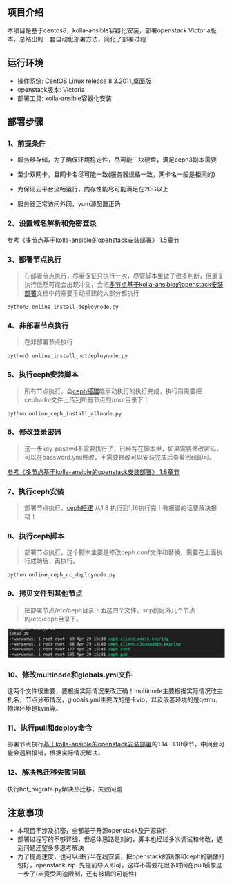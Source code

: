 ## 项目介绍

本项目是基于centos8，kolla-ansible容器化安装，部署openstack Victoria版本，总结出的一套自动化部署方法，简化了部署过程

## 运行环境

- 操作系统: CentOS Linux release 8.3.2011,桌面版
- openstack版本: Victoria
- 部署工具: kolla-ansible容器化安装

## 部署步骤

### 1、前提条件

- 服务器存储，为了确保环境稳定性，尽可能三块硬盘，满足ceph3副本需要
- 至少双网卡，且网卡名尽可能一致(服务器规格一致，网卡名一般是相同的)

- 为保证云平台流畅运行，内存性能尽可能满足在20G以上
- 服务器正常访问外网，yum源配置正确

### 2、设置域名解析和免密登录

[参考《多节点基于kolla-ansible的openstack安装部署》 1.5章节  ](https://github.com/sunnydongbowen/online_deploy_victoria/blob/master/%E5%A4%9A%E8%8A%82%E7%82%B9%E5%9F%BA%E4%BA%8Ekolla-ansible%E7%9A%84openstack%E5%AE%89%E8%A3%85%E9%83%A8%E7%BD%B2%20.md)

### 3、部署节点执行

> 在部署节点执行，尽量保证只执行一次，尽管脚本里做了很多判断，但重复执行依然可能会出现冲突，会把[多节点基于kolla-ansible的openstack安装部署](https://github.com/sunnydongbowen/online_deploy_victoria/blob/master/%E5%A4%9A%E8%8A%82%E7%82%B9%E5%9F%BA%E4%BA%8Ekolla-ansible%E7%9A%84openstack%E5%AE%89%E8%A3%85%E9%83%A8%E7%BD%B2%20.md)文档中的需要手动搭建的大部分都执行

```
python3 online_install_deploynode.py
```

### 4、非部署节点执行

> 在非部署节点执行

```
python3 online_install_notdeploynode.py
```

### 5、执行ceph安装脚本

> 所有节点执行，会[ceph搭建](https://github.com/sunnydongbowen/online_deploy_victoria/blob/master/ceph%E6%90%AD%E5%BB%BA.md)能手动执行的执行完成，执行前需要把cephadm文件上传到所有节点的/root目录下！

```
python online_ceph_install_allnode.py
```

### 6、修改登录密码

> 这一步key-passwd不需要执行了，已经写在脚本里，如果需要修改密码，可以在password.yml修改，不需要修改可以安装完成后查看密码即可。

[参考《多节点基于kolla-ansible的openstack安装部署》 1.8章节](https://github.com/sunnydongbowen/online_deploy_victoria/blob/master/%E5%A4%9A%E8%8A%82%E7%82%B9%E5%9F%BA%E4%BA%8Ekolla-ansible%E7%9A%84openstack%E5%AE%89%E8%A3%85%E9%83%A8%E7%BD%B2%20.md)

### 7、执行ceph安装

> 部署节点执行，[ceph搭建](https://github.com/sunnydongbowen/online_deploy_victoria/blob/master/ceph%E6%90%AD%E5%BB%BA.md) 从1.8 执行到1.16执行完！有报错的话要解决报错！

### 8、执行ceph脚本

> 部署节点执行，这个脚本主要是修改ceph.conf文件和替换，需要在上面执行成功后，再执行。
>

```
python online_ceph_cc_deploynode.py
```

### 9、拷贝文件到其他节点

> 把部署节点/etc/ceph目录下面这四个文件，scp到另外几个节点的/etc/ceph目录下。

![image-20210430102344348](image/image-20210430102344348.png)

### 10、修改multinode和globals.yml文件

这两个文件很重要，要根据实际情况来改正确！multinode主要根据实际情况改主机名，节点分布情况，globals.yml主要改的是卡vip，以及嵌套环境的是qemu，物理环境是kvm等。

### 11、执行pull和deploy命令

部署节点执行[基于kolla-ansible的openstack安装部署](https://github.com/sunnydongbowen/online_deploy_victoria/blob/master/%E5%A4%9A%E8%8A%82%E7%82%B9%E5%9F%BA%E4%BA%8Ekolla-ansible%E7%9A%84openstack%E5%AE%89%E8%A3%85%E9%83%A8%E7%BD%B2%20.md)的1.14 -1.18章节，中间会可能会遇到报错，根据实际情况解决。

### 12、解决热迁移失败问题

执行hot_migrate.py解决热迁移，失败问题

## 注意事项

- 本项目不涉及机密，全都基于开源openstack及开源软件
- 部署过程写的不够详细，但总体思路是对的，脚本也经过多次调试和修改，遇到问题还望多多思考解决
- 为了提高速度，也可以进行半在线安装，把openstack的镜像和ceph的镜像打包好，openstack.zip. 先提前导入即可，这样不需要花很多时间在pull镜像这一步了(毕竟受网速限制，还有被墙的可能性)

